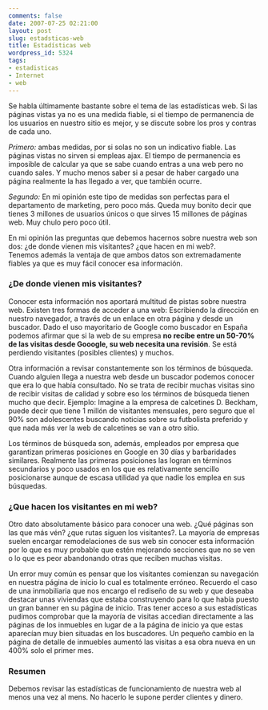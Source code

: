 ```yaml
---
comments: false
date: 2007-07-25 02:21:00
layout: post
slug: estadsticas-web
title: Estadísticas web
wordpress_id: 5324
tags:
- estadisticas
- Internet
- web
---
```


Se habla últimamente bastante sobre el tema de las estadísticas web. Si las páginas vistas ya no es una medida fiable, si el tiempo de permanencia de los usuarios en nuestro sitio es mejor, y se discute sobre los pros y contras de cada uno.




_Primero:_  ambas medidas, por si solas no son un indicativo fiable.  Las páginas vistas no sirven si empleas ajax.  El tiempo de permanencia es imposible de calcular ya que se sabe cuando entras a una web pero no cuando sales.  Y mucho menos saber si a pesar de haber cargado una página realmente la has llegado a ver, que también ocurre.  

_Segundo:_ En mi opinión este tipo de medidas son perfectas para el departamento de marketing, pero poco más.  Queda muy bonito decir que tienes 3 millones de usuarios únicos o que sirves 15 millones de páginas web.  Muy chulo pero poco útil. 




En mi opinión las preguntas que debemos hacernos sobre nuestra web son dos: ¿de donde vienen mis visitantes?  ¿que hacen en mi web?.  
Tenemos además la ventaja de que ambos datos son extremadamente fiables ya que es muy fácil conocer esa información.




### ¿De donde vienen mis visitantes?




Conocer esta información nos aportará multitud de pistas sobre nuestra web.  Existen tres formas de acceder a una web: Escribiendo la dirección en nuestro navegador, a través de un enlace en otra página y desde un buscador.  Dado el uso mayoritario de Google como buscador en España podemos afirmar que si la web de su empresa **no recibe entre un 50-70% de las visitas desde Gooogle, su web necesita una revisión**.  Se está perdiendo visitantes (posibles clientes) y muchos.




Otra información a revisar constantemente son los términos de búsqueda.  Cuando alguien llega a nuestra web desde un buscador podemos conocer que era lo que había consultado.  No se trata de recibir muchas visitas sino de recibir visitas de calidad y sobre eso los términos de búsqueda tienen mucho que decir. Ejemplo: Imagine a la empresa de calcetines D. Beckham, puede decir que tiene 1 millón de visitantes mensuales, pero seguro que el 90% son adolescentes buscando noticias sobre su futbolista preferido y que nada más ver la web de calcetines se van a otro sitio.




Los términos de búsqueda son, además, empleados por empresa que garantizan primeras posiciones en Google en 30 días y barbaridades similares.  Realmente las primeras posiciones las logran en términos secundarios y poco usados en los que es relativamente sencillo posicionarse aunque de escasa utilidad ya que nadie los emplea en sus búsquedas.




### ¿Que hacen los visitantes en mi web?




Otro dato absolutamente básico para conocer una web.  ¿Qué páginas son las que más vén? ¿que rutas siguen los visitantes?.  La mayoría de empresas suelen encargar remodelaciones de sus web sin conocer esta información por lo que es muy probable que estén mejorando secciones que no se ven o lo que es peor abandonando otras que reciben muchas visitas.




Un error muy común es pensar que los visitantes comienzan su navegación en nuestra página de inicio lo cual es totalmente erróneo.  Recuerdo el caso de una inmobiliaria que nos encargo el rediseño de su web y que deseaba destacar unas viviendas que estaba construyendo para lo que había puesto un gran banner en su página de inicio.  Tras tener acceso a sus estadísticas pudimos comprobar que la mayoría de visitas accedian directamente a las páginas de los inmuebles en lugar de a la página de inicio ya que estas aparecían muy bien situadas en los buscadores.  Un pequeño cambio en la página de detalle de inmuebles aumentó las visitas a esa obra nueva en un 400% solo el primer mes.




### Resumen




Debemos revisar las estadísticas de funcionamiento de nuestra web al menos una vez al mens.  No hacerlo le supone perder clientes y dinero.
